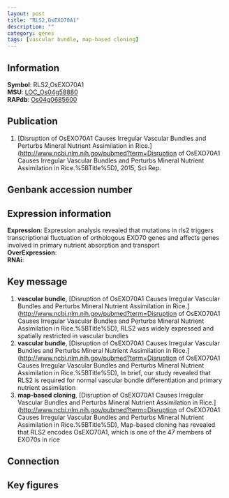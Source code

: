```yaml
---
layout: post
title: "RLS2,OsEXO70A1"
description: ""
category: genes
tags: [vascular bundle, map-based cloning]
---
```


## Information
__Symbol__: RLS2,OsEXO70A1  
__MSU__: [LOC_Os04g58880](http://rice.plantbiology.msu.edu/cgi-bin/ORF_infopage.cgi?orf=LOC_Os04g58880)  
__RAPdb__: [Os04g0685600](http://rapdb.dna.affrc.go.jp/viewer/gbrowse_details/irgsp1?name=Os04g0685600)  

## Publication
1. [Disruption of OsEXO70A1 Causes Irregular Vascular Bundles and Perturbs Mineral Nutrient Assimilation in Rice.](http://www.ncbi.nlm.nih.gov/pubmed?term=Disruption of OsEXO70A1 Causes Irregular Vascular Bundles and Perturbs Mineral Nutrient Assimilation in Rice.%5BTitle%5D), 2015, Sci Rep.

## Genbank accession number

## Expression information
__Expression__: Expression analysis revealed that mutations in rls2 triggers transcriptional fluctuation of orthologous EXO70 genes and affects genes involved in primary nutrient absorption and transport  
__OverExpression__:  
__RNAi__:  

## Key message
1. __vascular bundle__, [Disruption of OsEXO70A1 Causes Irregular Vascular Bundles and Perturbs Mineral Nutrient Assimilation in Rice.](http://www.ncbi.nlm.nih.gov/pubmed?term=Disruption of OsEXO70A1 Causes Irregular Vascular Bundles and Perturbs Mineral Nutrient Assimilation in Rice.%5BTitle%5D),  RLS2 was widely expressed and spatially restricted in vascular bundles
2. __vascular bundle__, [Disruption of OsEXO70A1 Causes Irregular Vascular Bundles and Perturbs Mineral Nutrient Assimilation in Rice.](http://www.ncbi.nlm.nih.gov/pubmed?term=Disruption of OsEXO70A1 Causes Irregular Vascular Bundles and Perturbs Mineral Nutrient Assimilation in Rice.%5BTitle%5D),  In brief, our study revealed that RLS2 is required for normal vascular bundle differentiation and primary nutrient assimilation
3. __map-based cloning__, [Disruption of OsEXO70A1 Causes Irregular Vascular Bundles and Perturbs Mineral Nutrient Assimilation in Rice.](http://www.ncbi.nlm.nih.gov/pubmed?term=Disruption of OsEXO70A1 Causes Irregular Vascular Bundles and Perturbs Mineral Nutrient Assimilation in Rice.%5BTitle%5D),  Map-based cloning has revealed that RLS2 encodes OsEXO70A1, which is one of the 47 members of EXO70s in rice

## Connection

## Key figures


